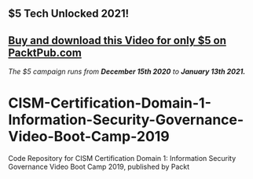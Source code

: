 ## $5 Tech Unlocked 2021!
[Buy and download this Video for only $5 on PacktPub.com](https://www.packtpub.com/product/cism-certification-domain-1-information-security-governance-video-boot-camp-2019-video/9781838987923)
-----
*The $5 campaign         runs from __December 15th 2020__ to __January 13th 2021.__*

# CISM-Certification-Domain-1-Information-Security-Governance-Video-Boot-Camp-2019
Code Repository for CISM Certification Domain 1: Information Security Governance Video Boot Camp 2019, published by Packt
